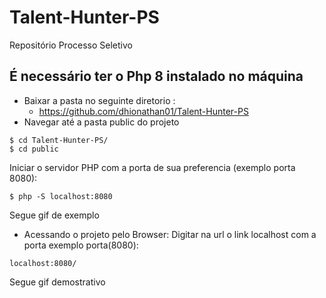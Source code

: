 # Talent-Hunter-PS
Repositório Processo Seletivo <br>
## É necessário ter o Php 8 instalado no máquina
* Baixar a pasta no seguinte diretorio :
  - https://github.com/dhionathan01/Talent-Hunter-PS
* Navegar até a pasta public do projeto
```
$ cd Talent-Hunter-PS/
$ cd public 
```

Iniciar o servidor PHP com a porta de sua preferencia (exemplo porta 8080):
```
$ php -S localhost:8080
```
Segue gif de exemplo

* Acessando o projeto pelo Browser:
Digitar na url o link localhost com a porta exemplo porta(8080):
```
localhost:8080/
```
Segue gif demostrativo